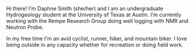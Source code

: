 Hi there! I'm Daphne Smith (she/her) and I am an undergraduate Hydrogeology student at the University of Texas at Austin. I’m currently working with the Rempe Research Group doing well logging with NMR and Neutron Probe.  

In my free time I'm an avid cyclist, runner, hiker, and mountain biker. I love being outside in any capacity whether for recreation or doing field work.

<!--
**daphnecs/daphnecs** is a ✨ _special_ ✨ repository because its `README.md` (this file) appears on your GitHub profile.

Here are some ideas to get you started:

- 🔭 I’m currently working 
- 🌱 I’m currently learning 
- 👯 I’m looking to collaborate on ...
- 🤔 I’m looking for help with ...
- 💬 Ask me about ...
- 📫 How to reach me: ...
- 😄 Pronouns: ...
- ⚡ Fun fact: ...
-->
